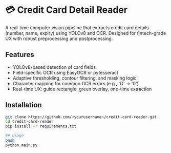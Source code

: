 # 💳 Credit Card Detail Reader

A real-time computer vision pipeline that extracts credit card details (number, name, expiry) using YOLOv8 and OCR. Designed for fintech-grade UX with robust preprocessing and postprocessing.

## Features

- YOLOv8-based detection of card fields
- Field-specific OCR using EasyOCR or pytesseract
- Adaptive thresholding, contour filtering, and masking logic
- Character mapping for common OCR errors (e.g., 'O' → '0')
- Real-time UX: guide rectangle, green overlay, one-time extraction

## Installation

```bash
git clone https://github.com/<yourusername>/credit-card-reader.git
cd credit-card-reader
pip install -r requirements.txt

## Usage
bash
python main.py